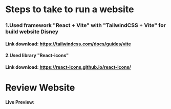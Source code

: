 # Steps to take to run a website
### 1.Used framework "React + Vite" with "TailwindCSS + Vite" for build website Disney
#### Link download: https://tailwindcss.com/docs/guides/vite
#### 2.Used library "React-icons"
#### Link download: https://react-icons.github.io/react-icons/
# Review Website
#### Live Preview: 
